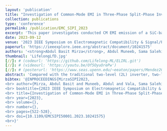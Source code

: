 ```yaml
---
layout: 'publication'
title: "Investigation of Common-Mode EMI in Three-Phase Split-Phase Inverter"
collection: publications
type: 'conference'
permalink: /publication/EMC_SIPI_2023
excerpt: 'This paper investigates conducted CM EMI emission of a SiC-based 2L-SP three-phase inverter with SPWM.'
date: 2023-09-12
venue: '2023 IEEE Symposium on Electromagnetic Compatibility & Signal/Power Integrity (EMC+SIPI)'
paperurl: 'https://ieeexplore.ieee.org/abstract/document/10241575'
authors: '<strong>Abdul Basit Mirza</strong>, Abdul Muneeb, Sama Salehi Vala and <a href="https://www.stonybrook.edu/commcms/electrical/people/-core_faculty/luo_fang">Fang Luo</a>'
thumbnail: 'LifelongLfD.jpg'
[//]: # (codeurl: 'https://github.com/Lifelong-ML/ELIRL.git')
[//]: # (videourl: 'https://youtu.be/Of5OyuOrePw')
[//]: # (posterurl: 'https://www.seas.upenn.edu/~eeaton/papers/Mendez2018Lifelong-poster.pdf')
abstract: 'Compared with the traditional two-level (2L) inverter, two-level Split-Phase topology (2L-SP) provides better cross-talk immunity without deadtime between the top and bottom devices. From the Common Mode (CM) EMI perspective, split inductors in 2L-SP tend to increase the CM noise path impedance and decrease the dV/dt across the device during the switching transition due to the interaction between split inductors and the semiconductor device’s parasitic capacitance. This phenomenon, in turn, reduces the dV/dt of the CM voltage, making 2L-SP topology a promising candidate with lower CM emission for Wide Band Gap (WBG) devices-based 2L inverters, switching at high frequency. However, the CM EMI of 2L-SP and its comparison with 2L have yet to be analyzed comprehensively. This paper investigates conducted CM EMI emission of a SiC-based 2L-SP three-phase inverter with SPWM. At first, the derivation of the CM equivalent circuit model through frequency domain analysis is presented. This is followed by a comparative study of CM emission of 2L-SP three-phase inverter on a hardware prototype for different values of split inductance. The results show that increasing split-inductance significantly lowers the CM magnitude with a maximum reduction of 17.85 dB.'
bibtex: '@INPROCEEDINGS{MirzaSIPI2023,
<br> author={Mirza, Abdul Basit and Muneeb, Abdul and Vala, Sama Salehi and Luo, Fang},
<br> booktitle={2023 IEEE Symposium on Electromagnetic Compatibility & Signal/Power Integrity (EMC+SIPI)},  
<br> title={Investigation of Common-Mode EMI in Three-Phase Split-Phase Inverter},  
<br> year={2023},
<br> volume={},
<br> number={},
<br> pages={522-528},
<br> doi={10.1109/EMCSIPI50001.2023.10241575}
<br>}'
---
```


